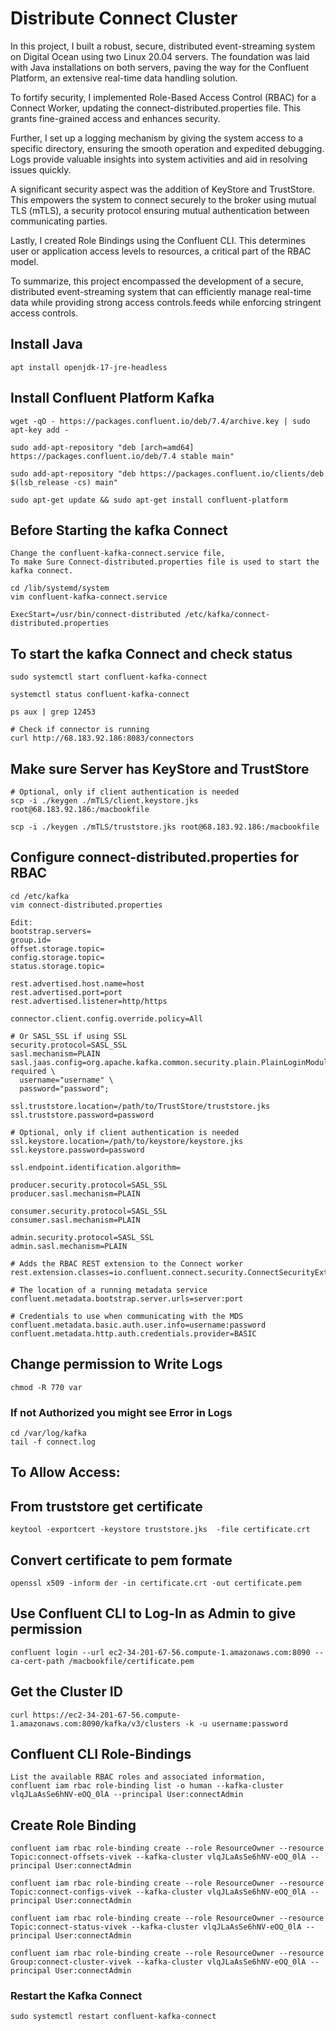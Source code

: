 # Distribute Connect Cluster

In this project, I built a robust, secure, distributed event-streaming system on Digital Ocean using two Linux 20.04 servers. The foundation was laid with Java installations on both servers, paving the way for the Confluent Platform, an extensive real-time data handling solution.

To fortify security, I implemented Role-Based Access Control (RBAC) for a Connect Worker, updating the connect-distributed.properties file. This grants fine-grained access and enhances security.

Further, I set up a logging mechanism by giving the system access to a specific directory, ensuring the smooth operation and expedited debugging. Logs provide valuable insights into system activities and aid in resolving issues quickly.

A significant security aspect was the addition of KeyStore and TrustStore. This empowers the system to connect securely to the broker using mutual TLS (mTLS), a security protocol ensuring mutual authentication between communicating parties.

Lastly, I created Role Bindings using the Confluent CLI. This determines user or application access levels to resources, a critical part of the RBAC model.

To summarize, this project encompassed the development of a secure, distributed event-streaming system that can efficiently manage real-time data while providing strong access controls.feeds while enforcing stringent access controls.

## Install Java
```
apt install openjdk-17-jre-headless
```

## Install Confluent Platform Kafka
```
wget -qO - https://packages.confluent.io/deb/7.4/archive.key | sudo apt-key add -

sudo add-apt-repository "deb [arch=amd64] https://packages.confluent.io/deb/7.4 stable main"

sudo add-apt-repository "deb https://packages.confluent.io/clients/deb $(lsb_release -cs) main"

sudo apt-get update && sudo apt-get install confluent-platform
```

## Before Starting the kafka Connect
```
Change the confluent-kafka-connect.service file, 
To make Sure Connect-distributed.properties file is used to start the kafka connect.

cd /lib/systemd/system
vim confluent-kafka-connect.service

ExecStart=/usr/bin/connect-distributed /etc/kafka/connect-distributed.properties
```

## To start the kafka Connect and check status
```
sudo systemctl start confluent-kafka-connect

systemctl status confluent-kafka-connect

ps aux | grep 12453

# Check if connector is running
curl http://68.183.92.186:8083/connectors
```


## Make sure Server has KeyStore and TrustStore
```
# Optional, only if client authentication is needed
scp -i ./keygen ./mTLS/client.keystore.jks root@68.183.92.186:/macbookfile

scp -i ./keygen ./mTLS/truststore.jks root@68.183.92.186:/macbookfile
```


## Configure connect-distributed.properties for RBAC
```
cd /etc/kafka
vim connect-distributed.properties 

Edit:
bootstrap.servers=
group.id=
offset.storage.topic=
config.storage.topic=
status.storage.topic=

rest.advertised.host.name=host
rest.advertised.port=port
rest.advertised.listener=http/https

connector.client.config.override.policy=All

# Or SASL_SSL if using SSL
security.protocol=SASL_SSL
sasl.mechanism=PLAIN
sasl.jaas.config=org.apache.kafka.common.security.plain.PlainLoginModule required \
  username="username" \
  password="password";

ssl.truststore.location=/path/to/TrustStore/truststore.jks
ssl.truststore.password=password

# Optional, only if client authentication is needed
ssl.keystore.location=/path/to/keystore/keystore.jks
ssl.keystore.password=password

ssl.endpoint.identification.algorithm=

producer.security.protocol=SASL_SSL
producer.sasl.mechanism=PLAIN

consumer.security.protocol=SASL_SSL
consumer.sasl.mechanism=PLAIN

admin.security.protocol=SASL_SSL
admin.sasl.mechanism=PLAIN

# Adds the RBAC REST extension to the Connect worker
rest.extension.classes=io.confluent.connect.security.ConnectSecurityExtension

# The location of a running metadata service
confluent.metadata.bootstrap.server.urls=server:port

# Credentials to use when communicating with the MDS
confluent.metadata.basic.auth.user.info=username:password
confluent.metadata.http.auth.credentials.provider=BASIC
```

## Change permission to Write Logs
```
chmod -R 770 var
```

### If not Authorized you might see Error in Logs
```
cd /var/log/kafka
tail -f connect.log
``` 

## To Allow Access:

## From truststore get certificate
```
keytool -exportcert -keystore truststore.jks  -file certificate.crt
```

## Convert certificate to pem formate
```
openssl x509 -inform der -in certificate.crt -out certificate.pem
```

## Use Confluent CLI to Log-In as Admin to give permission
```
confluent login --url ec2-34-201-67-56.compute-1.amazonaws.com:8090 --ca-cert-path /macbookfile/certificate.pem
```

## Get the Cluster ID
```
curl https://ec2-34-201-67-56.compute-1.amazonaws.com:8090/kafka/v3/clusters -k -u username:password
```

## Confluent CLI Role-Bindings
```
List the available RBAC roles and associated information,
confluent iam rbac role-binding list -o human --kafka-cluster vlqJLaAsSe6hNV-eOQ_0lA --principal User:connectAdmin
```

## Create Role Binding
```
confluent iam rbac role-binding create --role ResourceOwner --resource Topic:connect-offsets-vivek --kafka-cluster vlqJLaAsSe6hNV-eOQ_0lA --principal User:connectAdmin

confluent iam rbac role-binding create --role ResourceOwner --resource Topic:connect-configs-vivek --kafka-cluster vlqJLaAsSe6hNV-eOQ_0lA --principal User:connectAdmin

confluent iam rbac role-binding create --role ResourceOwner --resource Topic:connect-status-vivek --kafka-cluster vlqJLaAsSe6hNV-eOQ_0lA --principal User:connectAdmin

confluent iam rbac role-binding create --role ResourceOwner --resource Group:connect-cluster-vivek --kafka-cluster vlqJLaAsSe6hNV-eOQ_0lA --principal User:connectAdmin
```

### Restart the Kafka Connect
```
sudo systemctl restart confluent-kafka-connect
```
